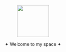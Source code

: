 <p align="center">
  <img src="https://media.giphy.com/media/zh1CiotVYB1DO2k8Ep/giphy.gif" width="100" height="100" />
</p>

<p align="center">
  ✦ Welcome to my space ✦
</p>

<!---
leonardomeza87/leonardomeza87 is a ✨ special ✨ repository because its `README.md` (this file) appears on your GitHub profile.
You can click the Preview link to take a look at your changes.
--->
